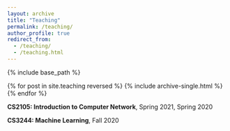 ```yaml
---
layout: archive
title: "Teaching"
permalink: /teaching/
author_profile: true
redirect_from: 
  - /teaching/
  - /teaching.html
---
```


{% include base_path %}

{% for post in site.teaching reversed %}
  {% include archive-single.html %}
{% endfor %}

**CS2105: Introduction to Computer Network**, Spring 2021, Spring 2020

**CS3244: Machine Learning**, Fall 2020

